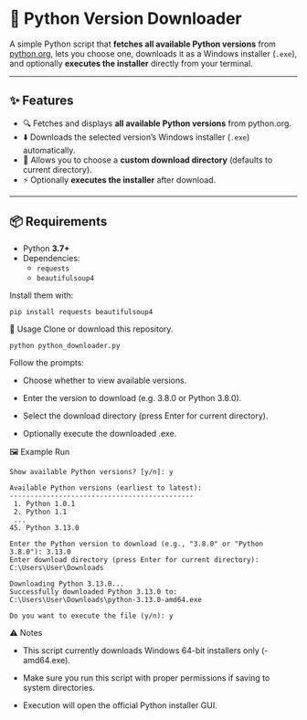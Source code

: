 # 🐍 Python Version Downloader

A simple Python script that **fetches all available Python versions** from [python.org](https://www.python.org/doc/versions/), lets you choose one, downloads it as a Windows installer (`.exe`), and optionally **executes the installer** directly from your terminal.

---

## ✨ Features
- 🔍 Fetches and displays **all available Python versions** from python.org.  
- ⬇️ Downloads the selected version’s Windows installer (`.exe`) automatically.  
- 📂 Allows you to choose a **custom download directory** (defaults to current directory).  
- ⚡ Optionally **executes the installer** after download.  

---

## 📦 Requirements
- Python **3.7+**
- Dependencies:
  - `requests`
  - `beautifulsoup4`

Install them with:
```bash
pip install requests beautifulsoup4
```
🚀 Usage
Clone or download this repository.
```
python python_downloader.py
```
Follow the prompts:

- Choose whether to view available versions.

- Enter the version to download (e.g. 3.8.0 or Python 3.8.0).

- Select the download directory (press Enter for current directory).

- Optionally execute the downloaded .exe.

🖼 Example Run
```
Show available Python versions? [y/n]: y

Available Python versions (earliest to latest):
---------------------------------------------
 1. Python 1.0.1
 2. Python 1.1
 ...
45. Python 3.13.0

Enter the Python version to download (e.g., "3.8.0" or "Python 3.8.0"): 3.13.0
Enter download directory (press Enter for current directory): C:\Users\User\Downloads  

Downloading Python 3.13.0...
Successfully downloaded Python 3.13.0 to: C:\Users\User\Downloads\python-3.13.0-amd64.exe

Do you want to execute the file (y/n): y
```
⚠️ Notes

- This script currently downloads Windows 64-bit installers only (-amd64.exe).

- Make sure you run this script with proper permissions if saving to system directories.

- Execution will open the official Python installer GUI.

